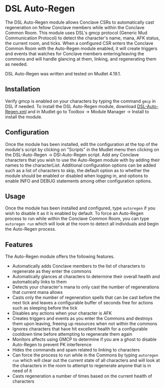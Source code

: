 # DSL Auto-Regen

The DSL Auto-Regen module allows Conclave CSRs to automatically cast regeneration on fellow Conclave members while within the Conclave Common Room. This module uses DSL's gmcp protocol (Generic Mud Communication Protocol) to detect the character's name, mana, AFK status, the current room, and ticks. When a configured CSR enters the Conclave Common Room with the Auto-Regen module enabled, it will create triggers and events that watches for Conclave members entering/leaving the commons and will handle glancing at them, linking, and regenerating them as needed.

DSL Auto-Regen was written and tested on Mudlet 4.19.1.

## Installation

Verify gmcp is enabled on your characters by typing the command `gmcp` in DSL if needed. To install the DSL Auto-Regen module, download [DSL-Auto-Regen.xml](DSL-Auto-Regen.xml) and in Mudlet go to Toolbox -> Module Manager -> Install to install the module.

## Configuration

Once the module has been installed, edit the configuration at the top of the module's script by clicking on "Scripts" in the Mudlet menu then clicking on the DSL-Auto-Regen -> DSl-Auto-Regen script. Add any Conclave characters that you wish to use the Auto-Regen module with by adding their names to the characterList. Additional configuration options can be added such as a list of characters to skip, the default option as to whether the module should be enabled or disabled when logging in, and options to enable INFO and DEBUG statements among other configuration options.

## Usage

Once the module has been installed and configured, type `autoregen` if you wish to disable it as it is enabled by default. To force an Auto-Regen process to run while within the Conclave Common Room, you can type `autoregen run` which will look at the room to detect all individuals and begin the Auto-Regen process.

## Features

The Auto-Regen module offers the following features.

* Automatically adds Conclave members to the list of characters to regenerate as they enter the commons
* Automatically glances at characters to determine their overall health and automatically links to them
* Detects your character's mana to only cast the number of regenerations that current mana allows
* Casts only the number of regeneration spells that can be cast before the next tick and leaves a configurable buffer of seconds free for actions such as sleeping before the tick
* Disables any actions when your character is AFK
* Creates triggers and events as you enter the Commons and destroys them upon leaving, freeing up resources when not within the commons
* Ignores characters that have hit excellent health for a configurable cooldown time before attempting to regenerate them again
* Monitors affects using GMCP to determine if you are a ghost to disable Auto-Regen to prevent PK interference
* Hides the commands and spam related to linking to characters
* Can force the process to run while in the Commons by typing `autoregen run` which will clear out the current state of all characters and will look at the characters in the room to attempt to regenerate anyone that is in need of it 
* Casts regeneration a number of times based on the current health of characters
